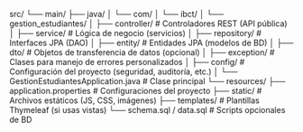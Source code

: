 src/
└── main/
├── java/
│   └── com/
│       └── ibct/
│           └── gestion_estudiantes/
│               ├── controller/       # Controladores REST (API pública)
│               ├── service/          # Lógica de negocio (servicios)
│               ├── repository/       # Interfaces JPA (DAO)
│               ├── entity/           # Entidades JPA (modelos de BD)
│               ├── dto/              # Objetos de transferencia de datos (opcional)
│               ├── exception/        # Clases para manejo de errores personalizados
│               ├── config/           # Configuración del proyecto (seguridad, auditoría, etc.)
│               └── GestionEstudiantesApplication.java # Clase principal
└── resources/
├── application.properties       # Configuraciones del proyecto
├── static/                      # Archivos estáticos (JS, CSS, imágenes)
├── templates/                   # Plantillas Thymeleaf (si usas vistas)
└── schema.sql / data.sql        # Scripts opcionales de BD

